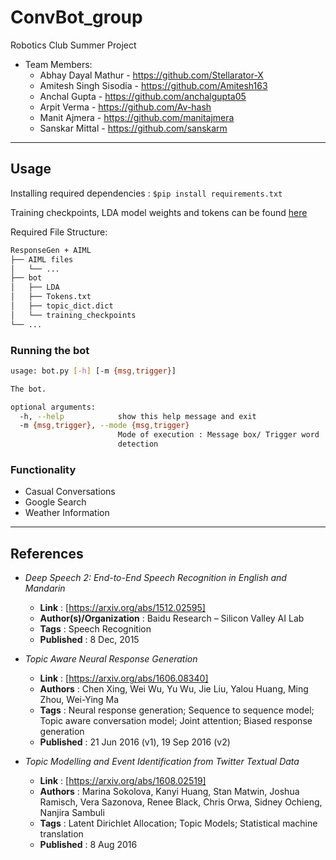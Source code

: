 # ConvBot_group

Robotics Club Summer Project
* Team Members:
  * Abhay Dayal Mathur    - https://github.com/Stellarator-X
  * Amitesh Singh Sisodia - https://github.com/Amitesh163
  * Anchal Gupta          - https://github.com/anchalgupta05
  * Arpit Verma           - https://github.com/Av-hash
  * Manit Ajmera          - https://github.com/manitajmera
  * Sanskar Mittal        - https://github.com/sanskarm
  


***

## Usage

Installing required dependencies : `$pip install requirements.txt`

Training checkpoints, LDA model weights and tokens can be found [here](https://drive.google.com/drive/folders/18o-bFpJjy1S4UHUbdTjQnb2B_IK4bIM5?usp=sharing)

Required File Structure:

```txt
ResponseGen + AIML
├── AIML files
│   └── ...
├── bot
│   ├── LDA
│   ├── Tokens.txt
│   ├── topic_dict.dict
│   └── training_checkpoints
└── ...
```

### Running the bot

```bash
usage: bot.py [-h] [-m {msg,trigger}]

The bot.

optional arguments:
  -h, --help            show this help message and exit
  -m {msg,trigger}, --mode {msg,trigger}
                        Mode of execution : Message box/ Trigger word
                        detection
```

### Functionality

* Casual Conversations
* Google Search
* Weather Information

***

## References

* _Deep Speech 2: End-to-End Speech Recognition in English and Mandarin_
  * **Link** : [https://arxiv.org/abs/1512.02595]
  * **Author(s)/Organization** : Baidu Research – Silicon Valley AI Lab
  * **Tags** : Speech Recognition
  * **Published** : 8 Dec, 2015

* _Topic Aware Neural Response Generation_
  * **Link** : [https://arxiv.org/abs/1606.08340]
  * **Authors** : Chen Xing, Wei Wu, Yu Wu, Jie Liu, Yalou Huang, Ming Zhou, Wei-Ying Ma
  * **Tags** : Neural response generation; Sequence to sequence model; Topic aware conversation model; Joint attention; Biased response generation
  * **Published** : 21 Jun 2016 (v1), 19 Sep 2016 (v2)

* _Topic Modelling and Event Identification from Twitter Textual Data_
  * **Link** : [https://arxiv.org/abs/1608.02519]
  * **Authors** : Marina Sokolova, Kanyi Huang, Stan Matwin, Joshua Ramisch, Vera Sazonova, Renee Black, Chris Orwa, Sidney Ochieng, Nanjira Sambuli
  * **Tags** : Latent Dirichlet Allocation; Topic Models; Statistical machine translation
  * **Published** : 8 Aug 2016

